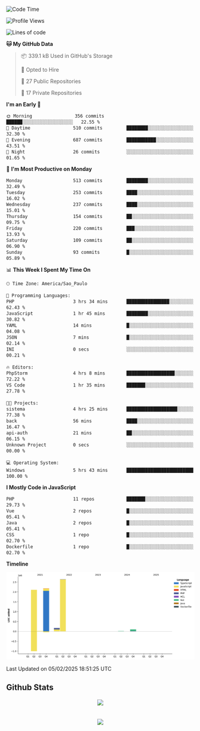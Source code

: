  
<!--START_SECTION:waka-->
![Code Time](http://img.shields.io/badge/Code%20Time-1%2C774%20hrs%2024%20mins-blue)

![Profile Views](http://img.shields.io/badge/Profile%20Views-0-blue)

![Lines of code](https://img.shields.io/badge/From%20Hello%20World%20I%27ve%20Written-7.2%20million%20lines%20of%20code-blue)

**🐱 My GitHub Data** 

> 📦 339.1 kB Used in GitHub's Storage 
 > 
> 💼 Opted to Hire
 > 
> 📜 27 Public Repositories 
 > 
> 🔑 17 Private Repositories 
 > 
**I'm an Early 🐤** 

```text
🌞 Morning                356 commits         ██████░░░░░░░░░░░░░░░░░░░   22.55 % 
🌆 Daytime                510 commits         ████████░░░░░░░░░░░░░░░░░   32.30 % 
🌃 Evening                687 commits         ███████████░░░░░░░░░░░░░░   43.51 % 
🌙 Night                  26 commits          ░░░░░░░░░░░░░░░░░░░░░░░░░   01.65 % 
```
📅 **I'm Most Productive on Monday** 

```text
Monday                   513 commits         ████████░░░░░░░░░░░░░░░░░   32.49 % 
Tuesday                  253 commits         ████░░░░░░░░░░░░░░░░░░░░░   16.02 % 
Wednesday                237 commits         ████░░░░░░░░░░░░░░░░░░░░░   15.01 % 
Thursday                 154 commits         ██░░░░░░░░░░░░░░░░░░░░░░░   09.75 % 
Friday                   220 commits         ███░░░░░░░░░░░░░░░░░░░░░░   13.93 % 
Saturday                 109 commits         ██░░░░░░░░░░░░░░░░░░░░░░░   06.90 % 
Sunday                   93 commits          █░░░░░░░░░░░░░░░░░░░░░░░░   05.89 % 
```


📊 **This Week I Spent My Time On** 

```text
🕑︎ Time Zone: America/Sao_Paulo

💬 Programming Languages: 
PHP                      3 hrs 34 mins       ████████████████░░░░░░░░░   62.43 % 
JavaScript               1 hr 45 mins        ████████░░░░░░░░░░░░░░░░░   30.82 % 
YAML                     14 mins             █░░░░░░░░░░░░░░░░░░░░░░░░   04.08 % 
JSON                     7 mins              █░░░░░░░░░░░░░░░░░░░░░░░░   02.14 % 
INI                      0 secs              ░░░░░░░░░░░░░░░░░░░░░░░░░   00.21 % 

🔥 Editors: 
PhpStorm                 4 hrs 8 mins        ██████████████████░░░░░░░   72.22 % 
VS Code                  1 hr 35 mins        ███████░░░░░░░░░░░░░░░░░░   27.78 % 

🐱‍💻 Projects: 
sistema                  4 hrs 25 mins       ███████████████████░░░░░░   77.38 % 
back                     56 mins             ████░░░░░░░░░░░░░░░░░░░░░   16.47 % 
api-auth                 21 mins             ██░░░░░░░░░░░░░░░░░░░░░░░   06.15 % 
Unknown Project          0 secs              ░░░░░░░░░░░░░░░░░░░░░░░░░   00.00 % 

💻 Operating System: 
Windows                  5 hrs 43 mins       █████████████████████████   100.00 % 
```

**I Mostly Code in JavaScript** 

```text
PHP                      11 repos            ███████░░░░░░░░░░░░░░░░░░   29.73 % 
Vue                      2 repos             █░░░░░░░░░░░░░░░░░░░░░░░░   05.41 % 
Java                     2 repos             █░░░░░░░░░░░░░░░░░░░░░░░░   05.41 % 
CSS                      1 repo              █░░░░░░░░░░░░░░░░░░░░░░░░   02.70 % 
Dockerfile               1 repo              █░░░░░░░░░░░░░░░░░░░░░░░░   02.70 % 
```



**Timeline**

![Lines of Code chart](https://raw.githubusercontent.com/MaueDev/MaueDev/main/assets/bar_graph.png)


 Last Updated on 05/02/2025 18:51:25 UTC
<!--END_SECTION:waka-->

## Github Stats  
<div align="center"><img src="https://github-readme-stats.vercel.app/api/top-langs/?username=MaueDev&hide_border=true&layout=compact" align="center" /></div>  

<br/>  

<br/>  

<div align="center">
<img src="https://komarev.com/ghpvc/?username=MaueDev&&style=flat-square" align="center" />
</div>  
  
